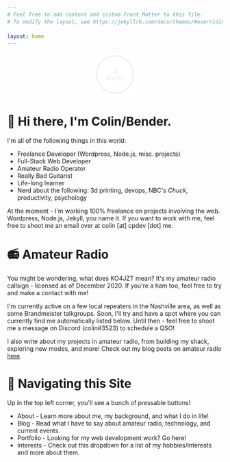 ```yaml
---
# Feel free to add content and custom Front Matter to this file.
# To modify the layout, see https://jekyllrb.com/docs/themes/#overriding-theme-defaults

layout: home
---
```

<div align='center'>
    <img src='/assets/logo_transparent.png' height='20%' width='20%'>
</div>

# 👋 Hi there, I'm Colin/Bender.

I'm all of the following things in this world:

* Freelance Developer (Wordpress, Node.js, misc. projects)
* Full-Stack Web Developer
* Amateur Radio Operator
* Really Bad Guitarist
* Life-long learner
* Nerd about the following: 3d printing, devops, NBC's *Chuck*, productivity, psychology 

At the moment - I'm working 100% freelance on projects involving the web. Wordpress, Node.js, Jekyll, you name it. If you want to work with me, feel free to shoot me an email over at colin [at] cpdev [dot] me. 

# 📻 Amateur Radio

You might be wondering, what does KO4JZT mean? It's my amateur radio callsign - licensed as of December 2020. If you're a ham too, feel free to try and make a contact with me! 

<!-- TODO: Automate this. -->
I'm currently active on a few local repeaters in the Nashville area, as well as some Brandmeister talkgroups. Soon, I'll try and have a spot where you can currently find me automatically listed below. Until then - feel free to shoot me a message on Discord (colin#3523) to schedule a QSO!

I also write about my projects in amateur radio, from building my shack, exploring new modes, and more! Check out my blog posts on amateur radio
[here](TODO).


# 🎯 Navigating this Site

Up in the top left corner, you'll see a bunch of pressable buttons!
<!-- TODO: Make these links. -->
* About - Learn more about me, my background, and what I do in life!
* Blog - Read what I have to say about amateur radio, technology, and current events.
* Portfolio - Looking for my web development work? Go here!
* Interests - Check out this dropdown for a list of my hobbies/interests and more about them.